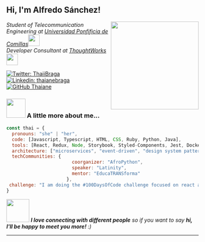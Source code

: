 <h2> Hi, I'm Alfredo Sánchez! </h2>
<img align='right' src="https://www.comillas.edu/images/modulo_cabecera/logo-icai-site.png" width="230">
<p><em>Student of Telecommunication Engineering at <a href="https://www.comillas.edu/">Universidad Ponfificia de Comillas</a><img src="https://www.comillas.edu/images/modulo_cabecera/logo-icai-site.png" width="30"> </br>Developer Consultant at <a href="https://www.thoughtworks.com">ThoughtWorks</a><img src="https://www.google.com/imgres?imgurl=https%3A%2F%2Fcdn.vox-cdn.com%2Fthumbor%2FFSUavm-EmXt6dg46QSNu9o6rhFo%3D%2F0x0%3A800x400%2F1400x1400%2Ffilters%3Afocal(336x136%3A464x264)%3Aformat(jpeg)%2Fcdn.vox-cdn.com%2Fuploads%2Fchorus_image%2Fimage%2F56187477%2FDHNkdRfXoAEp2VD.0.jpg&imgrefurl=https%3A%2F%2Fwww.thechampaignroom.com%2F2017%2F8%2F14%2F16145820%2Funiversity-of-illinois-to-use-single-logo-illini-shield-victory-badge-block-i-urbana-champaign&tbnid=k1vTuDqlVzYscM&vet=12ahUKEwj3m7jVkZnuAhXr1-AKHaINCTsQMygAegUIARCrAQ..i&docid=0FA_cKxvsrTw-M&w=1400&h=1400&q=university%20of%20illinois&ved=2ahUKEwj3m7jVkZnuAhXr1-AKHaINCTsQMygAegUIARCrAQ" width="30"> 
</em></p>

[![Twitter: ThaiiBraga](https://img.shields.io/twitter/follow/ThaiiBraga?style=social)](https://twitter.com/ThaiiBraga)
[![Linkedin: thaianebraga](https://img.shields.io/badge/-thaianebraga-blue?style=flat-square&logo=Linkedin&logoColor=white&link=https://www.linkedin.com/in/thaianebraga/)](https://www.linkedin.com/in/thaianebraga/)
[![GitHub Thaiane](https://img.shields.io/github/followers/thaiane?label=follow&style=social)](https://github.com/Thaiane)


### <img src="https://www.media.giphy.com/media/VgCDAzcKvsR6OM0uWg/giphy.gif" width="50"> A little more about me...  

```javascript
const thai = {
  pronouns: "she" | "her",
  code: [Javascript, Typescript, HTML, CSS, Ruby, Python, Java],
  tools: [React, Redux, Node, Storybook, Styled-Components, Jest, Docker],
  architecture: ["microservices", "event-driven", "design system pattern"],
  techCommunities: {
                        coorganizer: "AfroPython",
                        speaker: "Latinity",
                        mentor: "EducaTRANSforma"
                      },
 challenge: "I am doing the #100DaysOfCode challenge focused on react and typescript"
}
```

<img src="https://media.giphy.com/media/LnQjpWaON8nhr21vNW/giphy.gif" width="60"> <em><b>I love connecting with different people</b> so if you want to say <b>hi, I'll be happy to meet you more!</b> :)</em>

---
